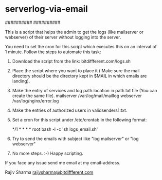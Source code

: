 # serverlog-via-email
########## ##########

This is a script that helps the admin to get the logs (like mailserver or webserver) of their server without logging into the server.

You need to set the cron for this script which executes this on an interval of 1 minute. 
Follow the steps to automate this task:
1) Download the script from the link: bitdiffferent.com/logs.sh
2) Place the script where you want to place it ( Make sure the mail directory should be the directory kept in $MAIL in which emails are landing).
3) Make the entry of services and log path location in path.txt file (You can create the same file).
    mailserver /var/log/mail/maillog
    webserver /var/log/nginx/error.log
4) Make the entries of authorized users in validsenders1.txt.
5) Set a cron for this script under /etc/crontab in the following format:

   */1 * * * * root bash -l -c 'sh logs_email.sh'
   
6) Try to send the emails with subject like "log mailserver" or "log webserver"
7) No more steps. :-) Happy scripting.

If you face any issue send me email at my email-address.

Rajiv Sharma
rajivsharma@bitdiffferent.com
